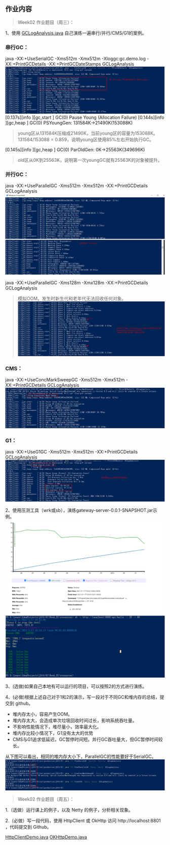 ## 作业内容

> Week02 作业题目（周三）：

1、使用 [GCLogAnalysis.java](/Week_02/code/GCLogAnalysis.java) 自己演练一遍串行/并行/CMS/G1的案例。

### 串行GC：
java -XX:+UseSerialGC -Xms512m -Xmx512m -Xloggc:gc.demo.log -XX:+PrintGCDetails -XX:+PrintGCDateStamps GCLogAnalysis
![iamge](pics/SerialGC.png)
[0.137s][info   ][gc,start     ] GC(0) Pause Young (Allocation Failure)
[0.144s][info   ][gc,heap      ] GC(0) PSYoungGen: 131584K->21490K(153088K) 
> young区从131584K压缩成21490K，当前young区的容量为153088K。131584/153088 = 0.859，说明young区使用85%左右开始执行GC。

[0.145s][info   ][gc,heap      ] GC(0) ParOldGen: 0K->25563K(349696K)
> old区从0K到25563K，说明第一次youngGC就有25563K的对象被提升。

### 并行GC：
java -XX:+UseParallelGC -Xms512m -Xmx512m -XX:+PrintGCDetails GCLogAnalysis
![iamge](pics/Parallel-1.png)
![iamge](pics/Parallel-2.png)

java -XX:+UseParallelGC -Xms128m -Xmx128m -XX:+PrintGCDetails GCLogAnalysis
> 模拟OOM，发生时新生代和老年代无法回收任何对象。
![iamge](pics/OOM.png)

### CMS：
java -XX:+UseConcMarkSweepGC -Xms512m -Xmx512m  -XX:+PrintGCDetails  GCLogAnalysis
![iamge](pics/CMS.png)

### G1：
java -XX:+UseG1GC -Xms512m -Xmx512m  -XX:+PrintGCDetails  GCLogAnalysis
![iamge](pics/G1.png)

2、使用压测工具（wrk或sb），演练gateway-server-0.0.1-SNAPSHOT.jar示例。
![iamge](pics/benchmarker.png)
![iamge](pics/benchmarker-2.png)


3、(选做)如果自己本地有可以运行的项目，可以按照2的方式进行演练。

4、(必做)根据上述自己对于1和2的演示，写一段对于不同GC和堆内存的总结，提交到 github。 
+ 堆内存太小，容易产生OOM。 
+ 堆内存太大，会造成单次垃圾回收时间过长，影响系统吞吐量。
+ 不影响性能情况下，堆尽量小，效率最大化。
+ 堆内存比较小情况下，G1没有太大的优势
+ CMS与G1追求低延迟，GC暂停时间短。并行GC吞吐量大，但GC暂停时间较长。


从下图可以看出，相同的堆内存大小下，ParallelGC的性能要好于SerialGC。
![iamge](pics/GCCompare.png)


> Week02 作业题目（周五）：

1.（选做）运行课上的例子，以及 Netty 的例子，分析相关现象。

2.（必做）写一段代码，使用 HttpClient 或 OkHttp 访问 http://localhost:8801 ，代码提交到 Github。

[HttpClientDemo.java](src/main/java/HttpClientDemo.java)
[OKHttpDemo.java](src/main/java/OKHttpDemo.java)